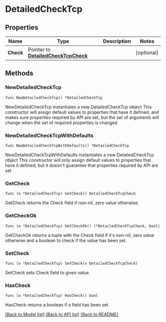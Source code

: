# DetailedCheckTcp

## Properties

Name | Type | Description | Notes
------------ | ------------- | ------------- | -------------
**Check** | Pointer to [**DetailedCheckTcpCheck**](DetailedCheckTcpCheck.md) |  | [optional] 

## Methods

### NewDetailedCheckTcp

`func NewDetailedCheckTcp() *DetailedCheckTcp`

NewDetailedCheckTcp instantiates a new DetailedCheckTcp object
This constructor will assign default values to properties that have it defined,
and makes sure properties required by API are set, but the set of arguments
will change when the set of required properties is changed

### NewDetailedCheckTcpWithDefaults

`func NewDetailedCheckTcpWithDefaults() *DetailedCheckTcp`

NewDetailedCheckTcpWithDefaults instantiates a new DetailedCheckTcp object
This constructor will only assign default values to properties that have it defined,
but it doesn't guarantee that properties required by API are set

### GetCheck

`func (o *DetailedCheckTcp) GetCheck() DetailedCheckTcpCheck`

GetCheck returns the Check field if non-nil, zero value otherwise.

### GetCheckOk

`func (o *DetailedCheckTcp) GetCheckOk() (*DetailedCheckTcpCheck, bool)`

GetCheckOk returns a tuple with the Check field if it's non-nil, zero value otherwise
and a boolean to check if the value has been set.

### SetCheck

`func (o *DetailedCheckTcp) SetCheck(v DetailedCheckTcpCheck)`

SetCheck sets Check field to given value.

### HasCheck

`func (o *DetailedCheckTcp) HasCheck() bool`

HasCheck returns a boolean if a field has been set.


[[Back to Model list]](../README.md#documentation-for-models) [[Back to API list]](../README.md#documentation-for-api-endpoints) [[Back to README]](../README.md)


